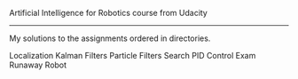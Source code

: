 
Artificial Intelligence for Robotics course from Udacity

------------------------------------------------------------------------------------
My solutions to the assignments ordered in directories.

Localization
Kalman Filters
Particle Filters
Search
PID Control
Exam
Runaway Robot